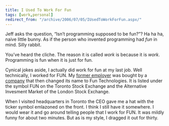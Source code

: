```yaml
---
title: I Used To Work For Fun
tags: [work,personal]
redirect_from: "/archive/2006/07/05/IUsedToWorkForFun.aspx/"
---
```


Jeff asks the question, “Isn’t programming supposed to be fun?”? Ha ha
ha, naive little bunny. As if the person who invented programming had
*fun* in mind. Silly rabbit.

You’ve heard the cliche. The reason it is called *work* is because it is
*work*. Programming is fun when it is just for fun.

Cynical jokes aside, I actually did work for fun at my last job. Well
technically, I worked for FUN. My [former
employer](http://www.skilljamcorp.com/ "SkillJam Corporation Site") was
bought by a
[company](http://www.funtechnologies.com/ "Fun Technologies") that then
changed its name to Fun Technologies. It is listed under the symbol FUN
on the Toronto Stock Exchange and the Alternative Invesment Market of
the London Stock Exchange.

When I visited headquarters in Toronto the CEO gave me a hat with the
ticker symbol emlazoned on the front. I think I still have it somewhere.
I would wear it and go around telling people that I work for FUN. It was
mildly funny for about two minutes. But as is my style, I dragged it out
for thirty.

